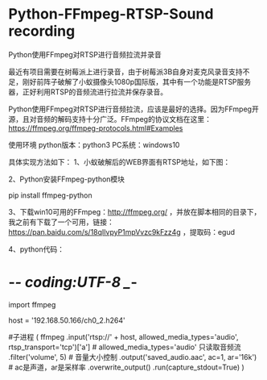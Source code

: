 # Python-FFmpeg-RTSP-Sound recording
Python使用FFmpeg对RTSP进行音频拉流并录音

最近有项目需要在树莓派上进行录音，由于树莓派3B自身对麦克风录音支持不足，刚好前阵子破解了小蚁摄像头1080p国际版，其中有一个功能是RTSP服务器，正好利用RTSP的音频流进行拉流并保存录音。

Python使用FFmpeg对RTSP进行音频拉流，应该是最好的选择。因为FFmpeg开源，且对音频的解码支持十分广泛。FFmpeg的协议文档在这里：https://ffmpeg.org/ffmpeg-protocols.html#Examples

使用环境
python版本：python3
PC系统：windows10

具体实现方法如下：
1、小蚁破解后的WEB界面有RTSP地址，如下图：

2、Python安装FFmpeg-python模块

pip install ffmpeg-python

3、下载win10可用的FFmpeg：http://ffmpeg.org/  ，并放在脚本相同的目录下，我之前有下载了一个可用，链接：https://pan.baidu.com/s/18qIlvpyP1mpVvzc9kFzz4g ，提取码：egud 

 
4、python代码：

# -*- coding:UTF-8 _*-
import ffmpeg
 
host = '192.168.50.166/ch0_2.h264'
 
#子进程
(
    ffmpeg
        .input('rtsp://' + host, allowed_media_types='audio', rtsp_transport='tcp')['a']  # allowed_media_types='audio' 只读取音频流
        .filter('volume', 5)  # 音量大小控制
        .output('saved_audio.aac', ac=1, ar='16k')  # ac是声道，ar是采样率
        .overwrite_output()
        .run(capture_stdout=True)
)
